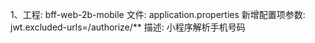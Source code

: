 1、工程: bff-web-2b-mobile  文件: application.properties
   新增配置项参数: jwt.excluded-urls=/authorize/**
   描述: 小程序解析手机号码